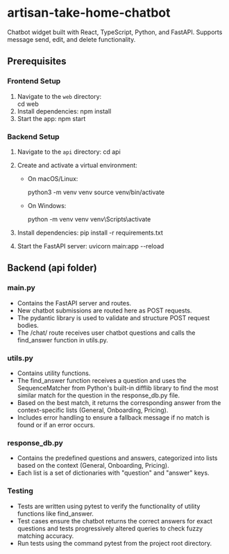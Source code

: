 # artisan-take-home-chatbot

Chatbot widget built with React, TypeScript, Python, and FastAPI. Supports message send, edit, and delete functionality.

## Prerequisites

### Frontend Setup

1. Navigate to the `web` directory:  
   cd web
2. Install dependencies:
   npm install
3. Start the app:
   npm start

### Backend Setup

1. Navigate to the `api` directory:
   cd api
2. Create and activate a virtual environment:

   - On macOS/Linux:

     python3 -m venv venv
     source venv/bin/activate

   - On Windows:

     python -m venv venv
     venv\Scripts\activate

3. Install dependencies:
   pip install -r requirements.txt
4. Start the FastAPI server:
   uvicorn main:app --reload

## Backend (api folder)

### main.py

- Contains the FastAPI server and routes.
- New chatbot submissions are routed here as POST requests.
- The pydantic library is used to validate and structure POST request bodies.
- The /chat/ route receives user chatbot questions and calls the find_answer function in utils.py.

### utils.py

- Contains utility functions.
- The find_answer function receives a question and uses the SequenceMatcher from Python's built-in difflib library to find the most similar match for the question in the response_db.py file.
- Based on the best match, it returns the corresponding answer from the context-specific lists (General, Onboarding, Pricing).
- Includes error handling to ensure a fallback message if no match is found or if an error occurs.

### response_db.py

- Contains the predefined questions and answers, categorized into lists based on the context (General, Onboarding, Pricing).
- Each list is a set of dictionaries with "question" and "answer" keys.

### Testing

- Tests are written using pytest to verify the functionality of utility functions like find_answer.
- Test cases ensure the chatbot returns the correct answers for exact questions and tests progressively altered queries to check fuzzy matching accuracy.
- Run tests using the command pytest from the project root directory.
